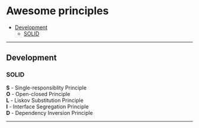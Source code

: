 # Awesome principles

* [Development](#development)
  * [SOLID](#solid)



-------------------------------------------------------------------------
## Development

### SOLID

__S__ - Single-responsiblity Principle  
__O__ - Open-closed Principle  
__L__ - Liskov Substitution Principle  
__I__ - Interface Segregation Principle  
__D__ - Dependency Inversion Principle  

-------------------------------------------------------------------------


